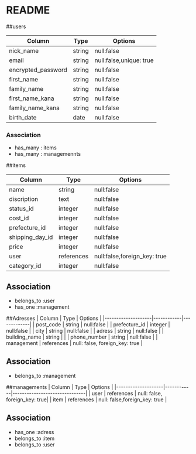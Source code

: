 # README

##users

| Column              | Type       | Options     |
|---------------------|------------|-------------|
| nick_name           | string     | null:false  |
| email               | string     | null:false,unique: true |
| encrypted_password  | string     | null:false  |
| first_name          | string     | null:false  |
| family_name         | string     | null:false  |
| first_name_kana     | string     | null:false  |
| family_name_kana    | string     | null:false  |
| birth_date          | date       | null:false  |



### Association
- has_many : items
- has_many : managemennts

 ##items

 | Column             | Type       | Options     |
 |--------------------|------------|-------------|
 | name               | string     | null:false  |
 | discription        | text     | null:false  |
 | status_id          | integer    | null:false  |
 | cost_id            | integer    | null:false  |
 | prefecture_id            | integer    | null:false  |
 | shipping_day_id     | integer    | null:false  |
 | price              | integer     | null:false  |
 | user            | references     | null:false,foreign_key: true  |
 | category_id           | integer     | null:false  |
 

## Association
- belongs_to :user
- has_one :management


##Adresses
| Column             | Type       | Options     |
|--------------------|------------|-------------|
| post_code          | string     | null:false  |
| prefecture_id      | integer    | null:false  |
| city               | string     | null:false  |
| adress             | string     | null:false  |
| building_name      | string     |             |
| phone_number       | string     | null:false  |
| management         | references    | null: false, foreign_key: true |

## Association
- belongs_to :management

##managements
| Column             | Type       | Options                       |
|--------------------|------------|-------------------------------|
| user            | references    | null: false, foreign_key: true|
| item           | references    | null: false,foreign_key: true   |

## Association
- has_one :adress
- belongs_to :item
- belongs_to :user